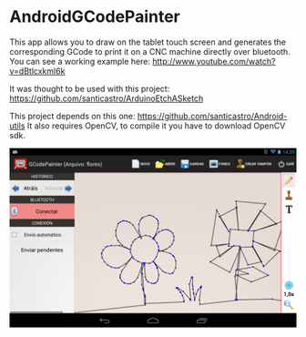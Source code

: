 AndroidGCodePainter
===================
This app allows you to draw on the tablet touch screen and generates the corresponding GCode to print it on a CNC machine directly over bluetooth.
You can see a working example here: http://www.youtube.com/watch?v=dBtlcxkml6k 

It was thought to be used with this project: https://github.com/santicastro/ArduinoEtchASketch

This project depends on this one: https://github.com/santicastro/Android-utils
It also requires OpenCV, to compile it you have to download OpenCV sdk.

![Capture](./doc/capture.png)

